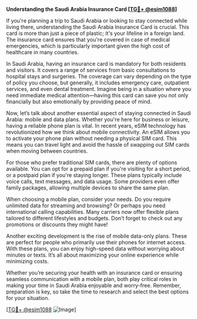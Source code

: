 **Understanding the Saudi Arabia Insurance Card [[TG💪+ @esim1088](https://t.me/s/esim1088)]**

If you're planning a trip to Saudi Arabia or looking to stay connected while living there, understanding the Saudi Arabia Insurance Card is crucial. This card is more than just a piece of plastic; it's your lifeline in a foreign land. The insurance card ensures that you're covered in case of medical emergencies, which is particularly important given the high cost of healthcare in many countries.

In Saudi Arabia, having an insurance card is mandatory for both residents and visitors. It covers a range of services from basic consultations to hospital stays and surgeries. The coverage can vary depending on the type of policy you choose, but generally, it includes emergency care, outpatient services, and even dental treatment. Imagine being in a situation where you need immediate medical attention—having this card can save you not only financially but also emotionally by providing peace of mind.

Now, let’s talk about another essential aspect of staying connected in Saudi Arabia: mobile and data plans. Whether you're here for business or leisure, having a reliable phone plan is vital. In recent years, eSIM technology has revolutionized how we think about mobile connectivity. An eSIM allows you to activate your phone plan without needing a physical SIM card. This means you can travel light and avoid the hassle of swapping out SIM cards when moving between countries.

For those who prefer traditional SIM cards, there are plenty of options available. You can opt for a prepaid plan if you're visiting for a short period, or a postpaid plan if you're staying longer. These plans typically include voice calls, text messages, and data usage. Some providers even offer family packages, allowing multiple devices to share the same plan.

When choosing a mobile plan, consider your needs. Do you require unlimited data for streaming and browsing? Or perhaps you need international calling capabilities. Many carriers now offer flexible plans tailored to different lifestyles and budgets. Don’t forget to check out any promotions or discounts they might have!

Another exciting development is the rise of mobile data-only plans. These are perfect for people who primarily use their phones for internet access. With these plans, you can enjoy high-speed data without worrying about minutes or texts. It’s all about maximizing your online experience while minimizing costs.

Whether you’re securing your health with an insurance card or ensuring seamless communication with a mobile plan, both play critical roles in making your time in Saudi Arabia enjoyable and worry-free. Remember, preparation is key, so take the time to research and select the best options for your situation.

[[TG💪+ @esim1088](https://t.me/s/esim1088) ![Image](https://i.postimg.cc/Y0z9fWf4/image.png)]